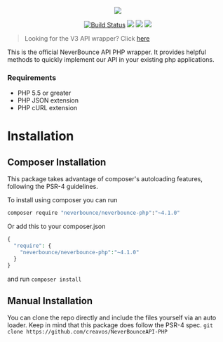 <p align="center"><img src="https://neverbounce-marketing.s3.amazonaws.com/neverbounce_color_600px.png"></p>

<p align="center">
<a href="https://travis-ci.org/NeverBounce/NeverBounceAPI-PHP"><img src="https://travis-ci.org/NeverBounce/NeverBounceAPI-PHP.svg" alt="Build Status"></a>
<a href="https://codeclimate.com/github/NeverBounce/NeverBounceAPI-PHP"><img src="https://codeclimate.com/github/NeverBounce/NeverBounceAPI-PHP/badges/gpa.svg" /></a>
<a href="https://packagist.org/packages/neverbounce/neverbounce-php"><img src="https://img.shields.io/packagist/v/neverbounce/neverbounce-php.svg" /></a>
<a href="https://packagist.org/packages/neverbounce/neverbounce-php"><img src="https://img.shields.io/packagist/dm/neverbounce/neverbounce-php.svg" /></a>
</p>

> Looking for the V3 API wrapper? Click [here](https://github.com/NeverBounce/NeverBounceAPI-PHP/tree/v3)

This is the official NeverBounce API PHP wrapper. It provides helpful methods to quickly implement our API in your existing php applications.

### Requirements
* PHP 5.5 or greater
* PHP JSON extension
* PHP cURL extension

Installation
============
Composer Installation
---
This package takes advantage of composer's autoloading features, following the PSR-4 guidelines.

To install using composer you can run
``` bash
composer require "neverbounce/neverbounce-php":"~4.1.0"
```

Or add this to your composer.json
``` php
{
  "require": {
    "neverbounce/neverbounce-php":"~4.1.0"
  }
}
```
and run `composer install`

Manual Installation
---
You can clone the repo directly and include the files yourself via an auto loader. Keep in mind that this package does follow the PSR-4 spec.
```git clone https://github.com/creavos/NeverBounceAPI-PHP```